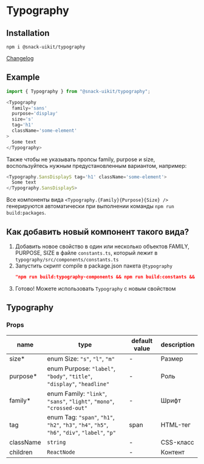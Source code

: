 # Typography

## Installation
`npm i @snack-uikit/typography`

[Changelog](./CHANGELOG.md)

## Example

```typescript jsx
import { Typography } from "@snack-uikit/typography";

<Typography 
  family='sans'
  purpose='display'
  size='s'
  tag='h1'
  className='some-element'
>
  Some text
</Typography>
```

Также чтобы не указывать пропсы family, purpose и size, воспользуйтесь нужным предустановленным вариантом, например:
```typescript jsx
<Typography.SansDisplayS tag='h1' className='some-element'>
  Some text
</Typography.SansDisplayS>
```

Все компоненты вида ```<Typography.{Family}{Purpose}{Size} /> ``` генерируются автоматически при выполнении команды `npm run build:packages`.

## Как добавить новый компонент такого вида?
1. Добавить новое свойство в один или несколько объектов FAMILY, PURPOSE, SIZE в файле `constants.ts`, который лежит в  `typography/src/components/constants.ts`
2. Запустить скрипт compile в package.json пакета `@typography`
    ```json
    "npm run build:typography-components && npm run build:constants && npm run build:index"
    ```
3. Готово! Можете использовать `Typography` с новым свойством

[//]: DOCUMENTATION_SECTION_START
[//]: THIS_SECTION_IS_AUTOGENERATED_PLEASE_DONT_EDIT_IT
## Typography
### Props
| name | type | default value | description |
|------|------|---------------|-------------|
| size* | enum Size: `"s"`, `"l"`, `"m"` | - | Размер |
| purpose* | enum Purpose: `"label"`, `"body"`, `"title"`, `"display"`, `"headline"` | - | Роль |
| family* | enum Family: `"link"`, `"sans"`, `"light"`, `"mono"`, `"crossed-out"` | - | Шрифт |
| tag | enum Tag: `"span"`, `"h1"`, `"h2"`, `"h3"`, `"h4"`, `"h5"`, `"h6"`, `"div"`, `"label"`, `"p"` | span | HTML-тег |
| className | `string` | - | CSS-класс |
| children | `ReactNode` | - | Контент |


[//]: DOCUMENTATION_SECTION_END
